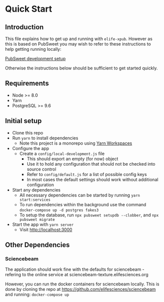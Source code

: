 # Quick Start

## Introduction

This file explains how to get up and running with `elife-xpub`. However as this is based on PubSweet you may wish to refer to these instructions to help getting running locally:

[PubSweet development setup](https://gitlab.coko.foundation/pubsweet/pubsweet/wikis/Development:-setup)

Otherwise the instructions below should be sufficient to get started quickly.

## Requirements

- Node >= 8.0
- Yarn
- PostgreSQL >= 9.6

## Initial setup

- Clone this repo
- Run `yarn` to install dependencies
  - Note this project is a monorepo using [Yarn Workspaces](https://yarnpkg.com/lang/en/docs/workspaces/)
- Configure the app
  - Create a `config/local-development.js` file
    - This should export an empty (for now) object
    - Use it to hold any configuration that should not be checked into source control
    - Refer to `config/default.js` for a list of possible config keys
    - In most cases the default settings should work without additional configuration
- Start any dependencies
  - All necessary dependencies can be started by running `yarn start:services`
  - To run dependencies within the background use the command `docker-compose up -d postgres fakes3`
  - To setup the database, run `npx pubsweet setupdb --clobber`, and `npx pubsweet migrate`
- Start the app with `yarn server`
  - Visit <http://localhost:3000>

## Other Dependencies

### Sciencebeam

The application should work fine with the defaults for sciencebeam - refering to the online service at sciencebeam-texture.elifesciences.org

However, you can run the docker containers for sciencebeam locally. This is done by cloning the repo at https://github.com/elifesciences/sciencebeam and running: `docker-compose up`
